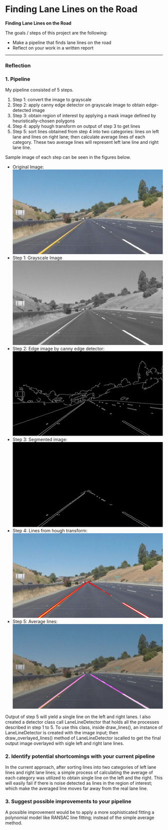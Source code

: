 # **Finding Lane Lines on the Road** #

**Finding Lane Lines on the Road**

The goals / steps of this project are the following:
* Make a pipeline that finds lane lines on the road
* Reflect on your work in a written report


[//]: # (Image References)

[image1]: ./examples/grayscale.jpg "Grayscale"

---

### Reflection

### 1. Pipeline
<!-- Describe your pipeline. As part of the description, explain how you modified the draw_lines() function. -->

My pipeline consisted of 5 steps.
1. Step 1: convert the image to grayscale
2. Step 2: apply canny edge detector on grayscale image to obtain edge-detected image
3. Step 3: obtain region of interest by applying a mask image defined by heuristically-chosen polygons
4. Step 4: apply hough transform on output of step 3 to get lines
5. Step 5: sort lines obtained from step 4 into two categories: lines on left lane and lines on right lane; then calculate average lines of each category. These two average lines will represent left lane line and right lane line.

Sample image of each step can be seen in the figures below.

- Original Image:
![Original Image](./pipeline/solidYellowCurve2.jpg)
- Step 1: Grayscale Image
![Grayscale Image](./pipeline/gray_img.png)
- Step 2: Edge image by canny edge detector:
![Edged image](./pipeline/edged_img.png)
- Step 3: Segmented image:
![Segmented image](./pipeline/segmented_img.png)
- Step 4: Lines from hough transform:
![Rough lines image](./pipeline/rough_lines_img.png)
- Step 5: Average lines:
![final output](./pipeline/final_output.png)

Output of step 5 will yield a single line on the left and right lanes.
I also created a detector class call LaneLineDetector that holds all the processes described in step 1 to 5. To use this class, inside draw_lines(), an instance of LaneLineDetector is created with the image input; then draw\_overlayed\_lines() method of LaneLineDetector iscalled to get the final output image overlayed with sigle left and right lane lines.

### 2. Identify potential shortcomings with your current pipeline

In the current approach, after sorting lines into two categories of left lane lines and right lane lines; a simple process of calculating the average of each category was utilized to obtain single line on the left and the right. This will easily fail if there is noise detected as lines in the region of interest; which make the averaged line moves far away from the real lane line.

### 3. Suggest possible improvements to your pipeline

A possible improvement would be to apply a more sophisticated fitting a polynomial model like RANSAC line fitting; instead of the simple average method.
